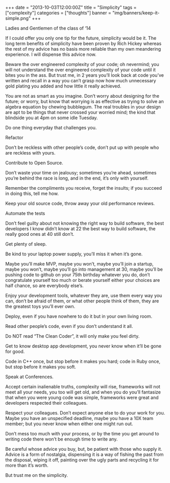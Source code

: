 +++
date = "2013-10-03T12:00:00Z"
title = "Simplicity"
tags = ["complexity"]
categories = ["thoughts"]
banner = "img/banners/keep-it-simple.png"
+++

Ladies and Gentlemen of the class of ‘14

If I could offer you only one tip for the future, simplicity would be it. The long term benefits of simplicity have been proven by Rich Hickey whereas the rest of my advice has no basis more reliable than my own meandering experience. I will dispense this advice now.

Beware the over engineered complexity of your code; oh nevermind; you will not understand the over engineered complexity of your code until it bites you in the ass. But trust me, in 2 years you’ll look back at code you’ve written and recall in a way you can’t grasp now how much unnecessary gold plating you added and how little it really achieved.

You are not as smart as you imagine. Don’t worry about designing for the future; or worry, but know that worrying is as effective as trying to solve an algebra equation by chewing bubblegum. The real troubles in your design are apt to be things that never crossed your worried mind; the kind that blindside you at 4pm on some idle Tuesday.

Do one thing everyday that challenges you.

Refactor

Don’t be reckless with other people’s code, don’t put up with people who are reckless with yours.

Contribute to Open Source.

Don’t waste your time on jealousy; sometimes you’re ahead, sometimes you’re behind the race is long, and in the end, it’s only with yourself.

Remember the compliments you receive, forget the insults; if you succeed in doing this, tell me how.

Keep your old source code, throw away your old performance reviews.

Automate the tests

Don’t feel guilty about not knowing the right way to build software, the best developers I know didn’t know at 22 the best way to build software, the really good ones at 40 still don’t.

Get plenty of sleep.

Be kind to your laptop power supply, you’ll miss it when it’s gone.

Maybe you’ll make MVP, maybe you won’t, maybe you’ll join a startup, maybe you won’t, maybe you’ll go into management at 30, maybe you’ll be pushing code to github on your 75th birthday whatever you do, don’t congratulate yourself too much or berate yourself either your choices are half chance, so are everybody else’s.

Enjoy your development tools, whatever they are, use them every way you can, don’t be afraid of them, or what other people think of them, they are the greatest toys you’ll ever own.

Deploy, even if you have nowhere to do it but in your own living room.

Read other people’s code, even if you don’t understand it all.

Do NOT read “The Clean Coder”, it will only make you feel dirty.

Get to know desktop app development, you never know when it’ll be gone for good.

Code in C++ once, but stop before it makes you hard; code in Ruby once, but stop before it makes you soft.

Speak at Conferences.

Accept certain inalienable truths, complexity will rise, frameworks will not meet all your needs, you too will get old, and when you do you’ll fantasize that when you were young code was simple, frameworks were great and developers respected their colleagues.

Respect your colleagues. Don’t expect anyone else to do your work for you. Maybe you have an unspecified deadline, maybe you have a 10X team member; but you never know when either one might run out.

Don’t mess too much with your process, or by the time you get around to writing code there won’t be enough time to write any.

Be careful whose advice you buy, but, be patient with those who supply it. Advice is a form of nostalgia, dispensing it is a way of fishing the past from the disposal, wiping it off, painting over the ugly parts and recycling it for more than it’s worth.

But trust me on the simplicity.